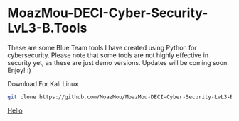 # MoazMou-DECI-Cyber-Security-LvL3-B.Tools
These are some Blue Team tools I have created using Python for cybersecurity. Please note that some tools are not highly effective in security yet, as these are just demo versions. Updates will be coming soon. Enjoy! :)

Download For Kali Linux
```bash
git clone https://github.com/MoazMou/MoazMou-DECI-Cyber-Security-LvL3-B.Tools.git
```
<a href="">Hello</a>
